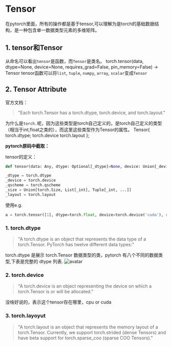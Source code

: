 # Tensor
在pytorch里面，所有的操作都是基于tensor,可以理解为是torch的基础数据结构，是一种包含单一数据类型元素的多维矩阵。
## 1. tensor和Tensor
从命名可以看出`tensor`是函数，而`Tensor`是类名。
torch.tensor(data, dtype=None, device=None, requires_grad=False, pin_memory=False) → Tensor
tensor函数可以将`list`, `tuple`, `numpy`, `array`, `scalar`变成`Tensor`

## 2. Tensor Attribute
官方文档：
>"Each torch.Tensor has a torch.dtype, torch.device, and torch.layout."

为什么是`torch.`呢，因为这些类型是torch自己定义的，是torch自己定义的类型（相当于int,float之类的），而这里这些类型作为Tensor的属性。
Tensor{
    torch.dtype;
    torch.device
    torch.layout
};

<b>pytorch原码中截取：</b>

tensor的定义：
```python
def tensor(data: Any, dtype: Optional[_dtype]=None, device: Union[_device, str, None]=None, requires_grad: _bool=False) -> Tensor: ...
```
```python
_dtype = torch.dtype
_device = torch.device
_qscheme = torch.qscheme
_size = Union[torch.Size, List[_int], Tuple[_int, ...]]
_layout = torch.layout
```


使用e.g.
```python
a = torch.tensor([1], dtype=torch.float, device=torch.device('cuda'), requires_grad=False)
```

### 1.  <b>torch.dtype</b>
>"A torch.dtype is an object that represents the data type of a torch.Tensor. PyTorch has twelve different data types:"

torch.dtype 是展示 torch.Tensor 数据类型的类，pytorch 有八个不同的数据类型,下表是完整的 dtype 列表.
![avatar](D:/pytorch_notebook/torch.nn/imgs/tensor.dtype.jpg)

### 2.  <b>torch.device</b>
>"A torch.device is an object representing the device on which a torch.Tensor is or will be allocated."

没啥好说的，表示这个tensor存在哪里，cpu or cuda

### 3.  torch.layoyut
>"A torch.layout is an object that represents the memory layout of a torch.Tensor. Currently, we support torch.strided (dense Tensors) and have beta support for torch.sparse_coo (sparse COO Tensors)."

